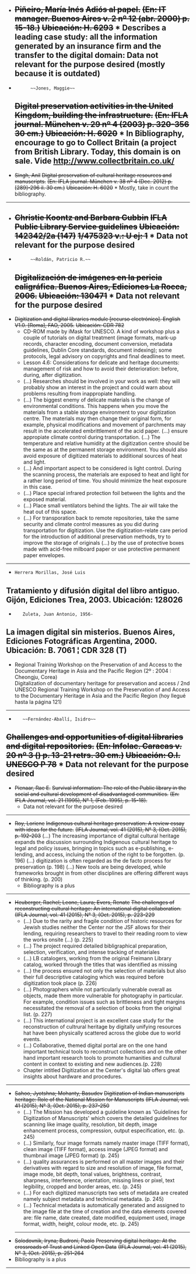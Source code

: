 * ~~Piñeiro, María Inés~~
  ~~Adiós al papel.~~
  ~~(En: IT manager. Buenos Aires v. 2 nº 12 (abr. 2000) p. 15-18.)~~
  ~~Ubicación: H. 6293~~
       * Describes a leading case study: all the information generated by an insurance firm and the transfer to the digital domain: Data not relevant for the purpose desired (mostly because it is outdated)
  ---------------------------------
*   		~~Jones, Maggie~~
  ~~Digital preservation activities in the United Kingdom, building the infrastructure.~~
~~(En: IFLA journal. München v. 29 nº 4 (2003) p. 320-356 30 cm.)~~
  ~~Ubicación: H. 6020~~ 
       * In Bibliography, encourage to go to Collect Britain (a project from British Library. Today, this domain is on sale. Vide http://www.collectbritain.co.uk/
  ---------------------------------
*  ~~Singh, Anil~~
  ~~Digital preservation of cultural heritage resources and manuscripts.~~
~~(En: IFLA journal. München v. 38 nº 4 (Dec. 2012) p. [289]-296 il. 30 cm.)~~
  ~~Ubicación: H. 6020~~
       * Mostly, take in count the bibliography. 
  ---------------------------------
* ~~Christie Koontz and Barbara Gubbin~~
  ~~IFLA Public Library Service guidelines~~
  ~~Ubicación: 142342/2a (147)~~
  ~~1/475323 v.: U ej: 1~~
      * Data not relevant for the purpose desired
  ---------------------------------  
*   		~~Roldán, Patricio R.~~
  ~~Digitalización de imágenes en la pericia caligráfica. Buenos Aires, Ediciones La Rocca, 2006.~~
  ~~Ubicación: 130471~~
       * Data not relevant for the purpose desired
  ---------------------------------
 * ~~Digitization and digital libraries module [recurso electrónico]. English V1.0. [Roma], FAO, 2005.~~
  ~~Ubicación: CDR 782~~
      * CD-ROM made by iMask for UNESCO. A kind of workshop plus a couple of tutorials on digital treatment (image formats, mark-up records, character encoding, document conversion, metadata guidelines, Dublin Core standards, document indexing); some protocols, legal advisory on copyrights and final deadlines to meet.
      * Lesson 4.6: Considerations for delicate and heritage documents: management of risk and how to avoid their deterioration: before, during, after digitization.
      * (...) Researches should be involved in your work as well: they will probably show an interest in the project and could warn about problems resulting from inappropiate handling.
      * (...) The biggest enemy of delicate materials is the change of environmental conditions. This happens when you move the materials from a stable storage environment to your digitization centre. The materials may then change their original form, for example, physical modifications and movement of parchments may result in the accelerated embrittlement of the acid paper. (...) ensure appropiate climate control during transportation. (...) The temperature and relative humidity at the digitization centre should be the same as at the permanent storage environment. You should also avoid exposure of digitized materials to additional sources of heat and light.
      * (...) And important aspect to be considered is light control. During the scanning process, the materials are exposed to heat and light for a rather long period of time. You should minimize the heat exposure in this case.
      * (...) Place special infrared protection foil between the lights and the exposed material. 
      * (...) Place small ventilators behind the lights. The air will take the heat out of this space. 
      * (...) For transporation back to remote repositories, take the same security and climate control measures as you did during transportation for digitization. Use the digitization-relate care period for the introduction of additional preservation methods, try to improve the storage of originals (...) by the use of protective boxes made with acid-free milboard paper or use protective permanent paper envelopes. 
  ---------------------------------
  *     Herrera Morillas, José Luis
  Tratamiento y difusión digital del libro antiguo. Gijón, Ediciones Trea, 2003.
  Ubicación: 128026
  ----------------------------------
   *		Zuleta, Juan Antonio, 1956-
  La imagen digital sin misterios. Buenos Aires, Ediciones Fotográficas Argentina, 2000.
  Ubicación: B. 7061 ¦ CDR 328 (T)
  -----------------------------------
  * Regional Training Workshop on the Preservation of and Access to the Documentary Heritage in Asia and the Pacific Region (2º : 2004 : Cheongju, Corea)   
  Digitalization of documentary heritage for preservation and access / 2nd UNESCO Regional Training Workshop on the Preservation of and Access to the Documentary Heritage in Asia and the Pacific Region
  (hoy llegué hasta la página 121)
  -----------------------------------
  *        ~~Fernández-Aballí, Isidro~~
  ~~Challenges and opportunities of digital libraries and digital repositories.~~
~~(En: Infolac. Caracas v. 20 nº 3 () p. 13-21 retrs. 30 cm.)~~
  ~~Ubicación: O.I. UNESCO P 78~~
       * Data not relevant for the purpose desired
  -----------------------------------
  * ~~Pienaar, Rae E.~~
  ~~Survival information: The role of the Public library in the social and cultural development of disadvantaged communities.~~
  ~~(En: IFLA Journal, vol. 21 (1995), N° 1, (Feb. 1995), p. 15-18).~~
       * Data not relevant for the purpose desired
  -----------------------------------
  * ~~Roy, Loriene~~
  ~~Indigenous cultural heritage preservation: A review essay with ideas for the future.~~
  ~~(IFLA Journal, vol. 41 (2015), N° 3, (Oct. 2015), p. 192-203~~
  (...) The increasing importance of digital cultural heritage expands 
  the discussion surrounding Indigenous cultural heritage to legal 
  and policy issues, bringing in topics such as e-publishing, 
  e-lending, and access, incluing the notion of the right 
  to be forgotten. (p. 196)
  (...) digitization is often regarded as the de facto 
  process for preservation (p. 198)
  (...) New tools are being developed, while 
  frameworks brought in from other 
  disciplines are offering different ways of thinking. (p. 200)
       * Bibliography is a plus
 -----------------------------------               
  * ~~Heuberger, Rachel; Leone, Laura; Evers, Renate~~
  ~~The challenges of reconstructing cultural heritage: An international digital collaboration.~~
  ~~(IFLA Journal, vol. 41 (2015), N° 3, (Oct. 2015), p. 223-229~~
      * (...) Due to the rarity and fragile condition of historic resources for Jewish studies neither the Center nor the JSF allows for their lending, requiring researchers to travel to their reading room to view the works onsite (...) (p. 225)
      * (...) The project required detailed bibligraphical preparation, selection, verification, and intense tracking of materiales 
      * (...) LB catalogers, working from the original Freimann Library catalog, worked through the titles that was identified as missing 
      * (...) the process ensured not only the selection of materials but also their full descriptive cataloging which was required before digitization took place (p. 226)
      * (...) Photographers while not particularly vulnerable overall  as objects, made them more vulnerable for photography in particular. For example, condition issues such as brittleness and tight margins necessitated the removal of a selection of books from the original list. (p. 227)
      * (...) This international project is an excellent case study for the reconstruction of cultrural heritage by digitally unifying resources hat have been physically scattered across the globe due to world events. 
      * (...) Collaborative, themed digital portal are on the one hand important technical tools to reconstruct collections and on the other hand important research tools to promote humanities and cultural content in context to existing and new audiences.(p. 228)
       * Chapter intitled Digitization at the Center's digital lab offers great insights about hardware and procedures.
  -----------------------------------
  * ~~Sahoo, Jyotshna; Mohanty, Basudev~~
  ~~Digitization of Indian manuscripts heritage: Role of the National Mission for Manuscripts~~
  ~~(IFLA Journal, vol. 41 (2015), N° 3, (Oct. 2015), p. 237-250~~
      * (...) The Mission has developed a guideline known as 'Guidelines for Digitization of Manuscripts' which covers the detailed guidelines for scanning like image quality, resolution, bit depth, image enhancement process, compression, output especification, etc. (p. 245)
      * (...) Similarly, four image formats namely master image (TIFF format), clean image (TIFF format), access image (JPEG format) and thumbnail image (JPEG format) (p. 245)
      * (...) quality assurances is performed on all master images and their derivatives with regard to size and resolution of image, file format, image mode, bit depth, tonal values, brightness, contrast, sharpness, interference, orientation, missing lines or pixel, text legibility, cropped and border areas, etc. (p. 245)
      * (...) For each digitized manuscripts two sets of metadata are created namely subject metadata and technical metadata. (p. 245)
      * (...) Technical metadata is automatically generated and assigned to the image file  at the time of creation and the data elements covered are: file name, date created,  date modified, equipment used, image format, width, height,  colour mode, etc. (p. 245)
    -----------------------------------
  * ~~Solodovnik, Iryna; Budroni, Paolo~~
  ~~Preserving digital heritage: At the crossroads of Trust and Linked Open Data~~
  ~~(IFLA Journal, vol. 41 (2015), N° 3, (Oct. 2015), p. 251-264~~
  * Bibliography is a plus
   -----------------------------------
 